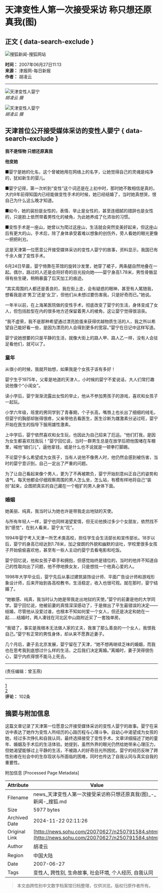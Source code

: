 # 天津变性人第一次接受采访 称只想还原真我(图)

## 正文 { data-search-exclude }


![搜狐新闻-搜狐网站](https://images.sohu.com/uiue/sohu_logo/2006/news_logo3.gif)

**时间：** 2007年06月27日11:13  
**来源：** 津报网-每日新报  
**作者：** 胡凌云

---

![天津变性人婴宁](https://photocdn.sohu.com/20070627/Img250791585.jpg)  
*胡凌云 摄*

![天津变性人婴宁](https://photocdn.sohu.com/20070627/Img250791586.jpg)  
*胡凌云 摄*

## 天津首位公开接受媒体采访的变性人婴宁 { data-search-exclude }

**我不是怪物 只想还原真我**

**他变她**

■婴宁是她的化名，这个曾被她用在网络上的名字，让她觉得自己的灵魂是纯净的，犹如新生的婴儿。

■婴宁记得，第一次听到“变性”这个词还是在上初中时，那时她不敢相信是真的，大约9年前得知国内已经能做变性手术的时候，她已经结婚了，当时她真想哭，恨自己为什么这么晚才知道。

■如今，她的装扮是女性的，表情、举止是女性的，甚至连细腻的措辞也是女性的，只是脸上依然带着男性化的棱角，为此她养成了化浓妆的习惯。

■变性手术是一座山，她曾以为爬过这座山，生活就会突然变美好起来，但这座山后有更大的山，手术后，除了身体承受着难以想象的创伤外，旁人看她的眼光更像一把把利刃。

这是天津第一位愿意公开接受媒体采访的变性人婴宁的故事，资料显示，我国已有千余人做了变性手术。

6月24日早晨，婴宁倚靠在茶馆的旋转沙发里，她穿了裙子，两条腿自然地叠在一起。偶尔，路过的人还是会将好奇的目光投向她——婴宁身高1.78米，男性骨骼显得有些生硬，稍稍暴露了后天加工的痕迹。

“其实周围的人都还是善良的，我在街上走，会有疑惑的眼神，甚至有人尾随我，想看我是进‘男卫’还是‘女卫’，但他们从未想过要伤害我，只是好奇而已。”她说。

一年半以前，在上海某医院做的变性手术，彻底改变了婴宁的生活，身体变成了女人，但包括脸型在内的很多地方还保留着男人的棱角，这让婴宁觉得很沮丧。

“我不虚荣，我不是那种希望通过漂亮脸蛋来获得优越物质生活的人，我之所以希望自己能好看一些，是因为漂亮的人会得到更多的宽容。”婴宁在日记中这样写道。

婴宁说她想要的只是平静的生活，就像大街上的路人甲、路人乙一样，没有人会驻足看他们，就可以了。

### 童年

从很小的时候，我就开始想，如果我是个女孩子该有多好！

婴宁生于1975年，父辈是地道的天津人，小时候的婴宁不爱说话，大人们常打趣说他像个“小闺女”。

读小学后，婴宁渐渐流露出女性的举止，他从不参加男孩子的游戏，喜欢和女孩子一起玩。

小学六年级，班里的男同学到了青春期，个子长高，嘴唇上也长出了细细的绒毛，但婴宁的胸部却胀得很疼，父亲带他去看医生，医生诊断为雌激素分泌过旺，婴宁开始在医生的指导下服用雄性激素。

上中学后，婴宁依然喜欢和女生玩，也因此为自己招来了厄运。“他们打我，是因为女生都喜欢找我玩！”婴宁回忆说，当时一群男生总是在放学后把他围堵在车棚里，喊他“娘们儿”，逼他拿钱，或是什么也不说就是一顿拳打脚踢。

不论婴宁多么希望成为女孩子，当有人说他不像男人时，他仍然会感到被伤害，当时的婴宁意识到，自己一定出了严重的问题。

为了让自己看起来像个男人，更为了不再被欺负，婴宁开始刻意纠正自己的姿势和语气，每天他都会仔细观察周围的男人怎么坐，怎么站，有模有样地将自己“装扮”起来，企图把真实的自己藏在一个粗犷的男人身体下面。

### 婚姻

她美丽、纯真，我当时认为她也许是带我走出地狱的天使。

与所有年轻人一样，婴宁也同样渴望爱情，但无论他换过多少个女朋友，依然找不到“感觉”，在别人看来，婴宁太“花”。

1994年婴宁考入天津一所艺术类高校，担任学生会生活部长和宣传部长。18岁以后，婴宁的身高已经达到1.78米，加之俊朗的外貌和幽默的谈吐，学校里很多女孩子开始偷偷喜欢他，甚至有一些人主动约婴宁去看电影和吃饭。

婴宁回忆说，他和女孩子牵手和拥抱，但感觉始终是错位的，当时的他并不知道自己的性取向出了问题，他不停地换女友，只是想找一个他真心爱的人。

1998年大学毕业后，婴宁先后从事过建筑装饰设计师、平面广告设计师和游戏形象设计师，后来开始到各高校教书，生活稳定，收入也很可观。就在那时，婴宁结婚了。

“她敏感、纯真，我当时认为她是带我走出地狱的天使。”婴宁的前妻是他的大学同学。婴宁回忆说，他被前妻的真情深深感动了，于是做出了平生最错误的决定——结婚，尽管他从没爱过谁，也根本不知如何爱一个女人，但还是决定和她在一起……结婚时，两人凑钱在河北区中山路附近买了一套独单房。

“我错了，事实是我根本无法做人家的丈夫，我害了那么善良的一个女人，我恨我自己。”婴宁有正常的男性身体，却从来不愿靠近妻子。

几个月后，妻子去北京发展，婴宁留在了天津，“她不想再继续乏味的婚姻，而我也在思考我到底想过什么样的生活，之后我们决定离婚。”离婚时，妻子哭得很伤心，婴宁内疚得恨不能马上死去。

---

(责任编辑：曾玉燕)

---

[1](https://news.sohu.com/20070627/n250791584_1.shtml)  
[2](https://news.sohu.com)  
**评论：** 102条

## 摘要与附加信息

<!-- tcd_abstract -->
这篇文章记录了天津第一位愿意公开接受媒体采访的变性人婴宁的故事。婴宁在采访中表达了她作为变性人所经历的心路历程与心理斗争。自幼心中渴望成为女孩的她，经过多次挣扎和自我认同，最终选择接受了变性手术。文章详细描述了她的童年、婚姻及手术后的生活体验。她提到，虽然外界的眼光仍然给她带来心理压力，但她渴望能够过上平静的生活，不被路人的好奇目光所困扰。婴宁的经历反映了跨性别者在社会中的生存现状与所面临的困难，同时也传达了自我认同与真实自我的重要性。
<!-- tcd_abstract_end -->

附加信息 [Processed Page Metadata]

| Attribute       | Value                                  |
|-----------------|----------------------------------------|
| Filename        | news_天津变性人第一次接受采访称只想还原真我(图)_-_新闻-_搜狐.md                             |
| Size            | 5977 bytes                           |
| Archived Date   | 2024-11-22 02:11:26                             |
| Original Link   | [http://news.sohu.com/20070627/n250791584.shtml](http://news.sohu.com/20070627/n250791584.shtml)                       |
| Author          | 胡凌云                               |
| Region          | 中国大陆                               |
| Date            | 2007-06-27                                 |
| Tags            | 变性人, 跨性别, 生命故事, 社会环境, 个人经历, 自我认同                                 |
>
> 本文由跨性别中文数字档案馆归档整理，仅供浏览。版权归原作者所有。
>